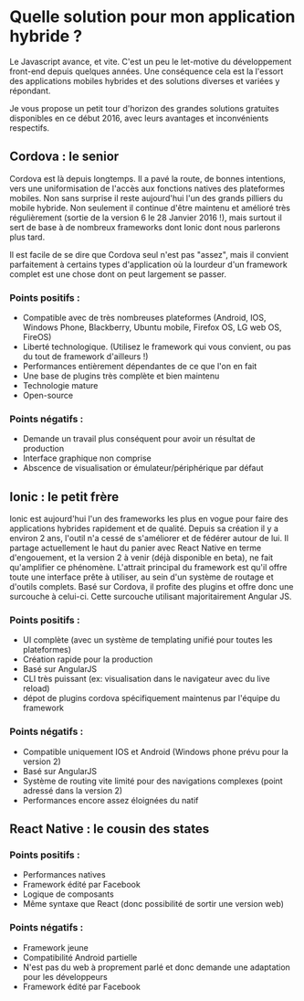 # Quelle solution pour mon application hybride ?

Le Javascript avance, et vite. C'est un peu le let-motive du développement front-end depuis quelques années. Une conséquence cela est la l'essort des applications mobiles hybrides et des solutions diverses et variées y répondant.

Je vous propose un petit tour d'horizon des grandes solutions gratuites disponibles en ce début 2016, avec leurs avantages et inconvénients respectifs.

## Cordova : le senior
Cordova est là depuis longtemps. Il a pavé la route, de bonnes intentions, vers une uniformisation de l'accès aux fonctions natives des plateformes mobiles. Non sans surprise il reste aujourd'hui l'un des grands pilliers du mobile hybride. Non seulement il continue d'être maintenu et amélioré très régulièrement (sortie de la version 6 le 28 Janvier 2016 !), mais surtout il sert de base à de nombreux frameworks dont Ionic dont nous parlerons plus tard.

Il est facile de se dire que Cordova seul n'est pas "assez", mais il convient parfaitement à certains types d'application où la lourdeur d'un framework complet est une chose dont on peut largement se passer.

### Points positifs :
* Compatible avec de très nombreuses plateformes (Android, IOS, Windows Phone, Blackberry, Ubuntu mobile, Firefox OS, LG web OS, FireOS)
* Liberté technologique. (Utilisez le framework qui vous convient, ou pas du tout de framework d'ailleurs !)
* Performances entièrement dépendantes de ce que l'on en fait
* Une base de plugins très complète et bien maintenu
* Technologie mature
* Open-source

### Points négatifs :
* Demande un travail plus conséquent pour avoir un résultat de production
* Interface graphique non comprise
* Abscence de visualisation or émulateur/périphérique par défaut


## Ionic : le petit frère
Ionic est aujourd'hui l'un des frameworks les plus en vogue pour faire des applications hybrides rapidement et de qualité. Depuis sa création il y a environ 2 ans, l'outil n'a cessé de s'améliorer et de fédérer autour de lui. Il partage actuellement le haut du panier avec React Native en terme d'engouement, et la version 2 à venir (déjà disponible en beta), ne fait qu'amplifier ce phénomène. L'attrait principal du framework est qu'il offre toute une interface prête à utiliser, au sein d'un système de routage et d'outils complets. Basé sur Cordova, il profite des plugins et offre donc une surcouche à celui-ci. Cette surcouche utilisant majoritairement Angular JS.

### Points positifs :
* UI complète (avec un système de templating unifié pour toutes les plateformes)
* Création rapide pour la production
* Basé sur AngularJS
* CLI très puissant (ex: visualisation dans le navigateur avec du live reload)
* dépot de plugins cordova spécifiquement maintenus par l'équipe du framework

### Points négatifs :
* Compatible uniquement IOS et Android (Windows phone prévu pour la version 2)
* Basé sur AngularJS
* Système de routing vite limité pour des navigations complexes (point adressé dans la version 2)
* Performances encore assez éloignées du natif


## React Native : le cousin des states


### Points positifs :
* Performances natives
* Framework édité par Facebook
* Logique de composants
* Même syntaxe que React (donc possibilité de sortir une version web)

### Points négatifs :
* Framework jeune
* Compatibilité Android partielle
* N'est pas du web à proprement parlé et donc demande une adaptation pour les développeurs
* Framework édité par Facebook